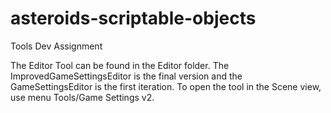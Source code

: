 # asteroids-scriptable-objects
Tools Dev Assignment

The Editor Tool can be found in the Editor folder.
The ImprovedGameSettingsEditor is the final version and the GameSettingsEditor is the first iteration.
To open the tool in the Scene view, use menu Tools/Game Settings v2.
